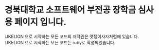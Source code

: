 # 경북대학교 소프트웨어 부전공 장학금 심사용 페이지 입니다.
LIKELION 으로 시작하는 모든 코드의 저작권은 멋쟁이사자처럼에 있습니다.
LIKELION 으로 시작하는 모든 코드는 ruby로 작성되었습니다.
